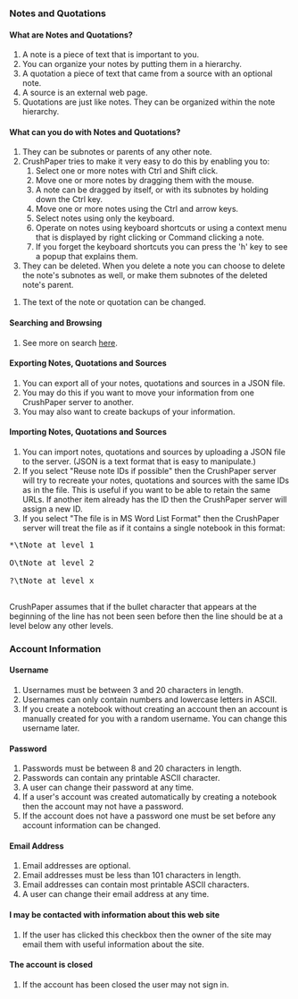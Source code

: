 <!---
Copyright 2015 CrushPaper.com.

This file is part of CrushPaper.

CrushPaper is free software: you can redistribute it and/or modify
it under the terms of version 3 of the GNU Affero General Public
License as published by the Free Software Foundation.

CrushPaper is distributed in the hope that it will be useful,
but WITHOUT ANY WARRANTY; without even the implied warranty of
MERCHANTABILITY or FITNESS FOR A PARTICULAR PURPOSE.  See the
GNU Affero General Public License for more details.

You should have received a copy of the GNU Affero General Public License
along with CrushPaper.  If not, see <http://www.gnu.org/licenses/>.
--->
### Notes and Quotations

#### What are Notes and Quotations?

1. A note is a piece of text that is important to you.
1. You can organize your notes by putting them in a hierarchy. 
1. A quotation a piece of text that came from a source with an optional note.
1. A source is an external web page. 
1. Quotations are just like notes. They can be organized within the note hierarchy.

#### What can you do with Notes and Quotations?

1. They can be subnotes or parents of any other note.
1. CrushPaper tries to make it very easy to do this by enabling you to:
    1. Select one or more notes with Ctrl and Shift click.
    1. Move one or more notes by dragging them with the mouse.
    1. A note can be dragged by itself, or with its subnotes by holding down the Ctrl key.
    1. Move one or more notes using the Ctrl and arrow keys.
    1. Select notes using only the keyboard.
    1. Operate on notes using keyboard shortcuts or using a context menu that is displayed by right clicking or Command clicking a note.
    1. If you forget the keyboard shortcuts you can press the 'h' key to see a popup that explains them.
1. They can be deleted. When you delete a note you can choose to delete the note's subnotes as well, or make them subnotes of the deleted note's parent.
<!-- 1. You can choose whether just you or anyone can read a note. -->      
1. The text of the note or quotation can be changed.

#### Searching and Browsing

1. See more on search <a onclick="newPaneForLink(event, 'Search Help', 'help'); return false;" href="/help/Search-Help">here</a>.

#### Exporting Notes, Quotations and Sources

1. You can export all of your notes, quotations and sources in a JSON file.
1. You may do this if you want to move your information from one CrushPaper server to another.
1. You may also want to create backups of your information. 

#### Importing Notes, Quotations and Sources

1. You can import notes, quotations and sources by uploading a JSON file to the server. (JSON is a text format that is easy to manipulate.)
1. If you select "Reuse note IDs if possible" then the CrushPaper server will try to recreate your notes, quotations and sources with the same IDs as in the file. This is useful if you want to be able to retain the same URLs. If another item already has the ID then the CrushPaper server will assign a new ID.
1. If you select "The file is in MS Word List Format" then the CrushPaper server will treat the file as if it contains a single notebook in this format:
<pre>
*\tNote at level 1<br>
O\tNote at level 2<br>
?\tNote at level x<br>
</pre>
CrushPaper assumes that if the bullet character that appears at the beginning of the line has not been seen before then the line should be at a level below any other levels. 

### Account Information

#### Username
1. Usernames must be between 3 and 20 characters in length.
1. Usernames can only contain numbers and lowercase letters in ASCII.
1. If you create a notebook without creating an account then an account is manually created for you with a random username. You can change this username later.

#### Password
1. Passwords must be between 8 and 20 characters in length.
1. Passwords can contain any printable ASCII character.
1. A user can change their password at any time.
1. If a user's account was created automatically by creating a notebook then the account may not have a password.
1. If the account does not have a password one must be set before any account information can be changed.  

#### Email Address
1. Email addresses are optional.
1. Email addresses must be less than 101 characters in length.
1. Email addresses can contain most printable ASCII characters.
2. A user can change their email address at any time.

#### I may be contacted with information about this web site
1. If the user has clicked this checkbox then the owner of the site may email them with useful information about the site.

#### The account is closed
1. If the account has been closed the user may not sign in.
